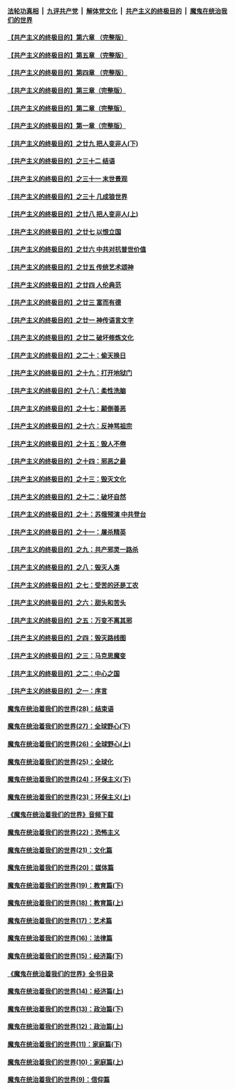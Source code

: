 

####  [法轮功真相](../../../../basic/blob/master/README.md?t=04222301) &nbsp;|&nbsp; [九评共产党](../../../../9ping.md/blob/master/README.md?t=04222301) &nbsp;|&nbsp; [解体党文化](../../../../jtdwh.md/blob/master/README.md?t=04222301)  &nbsp;|&nbsp; [共产主义的终极目的](../../../../gczydzjmd.md/blob/master/README.md?t=04222301) &nbsp;|&nbsp; [魔鬼在统治我们的世界](../../../../mgztzwmdsj.md/blob/master/README.md?t=04222301) 

#### [【共产主义的终极目的】第六章 （完整版）](../pages/nsc422/n11428913.md?t=04222301) 

#### [【共产主义的终极目的】第五章 （完整版）](../pages/nsc422/n11428912.md?t=04222301) 

#### [【共产主义的终极目的】第四章 （完整版）](../pages/nsc422/n11428907.md?t=04222301) 

#### [【共产主义的终极目的】第三章（完整版）](../pages/nsc422/n11428848.md?t=04222301) 

#### [【共产主义的终极目的】第二章（完整版）](../pages/nsc422/n11428831.md?t=04222301) 

#### [【共产主义的终极目的】第一章（完整版）](../pages/nsc422/n11417651.md?t=04222301) 

#### [【共产主义的终极目的】之廿九 把人变非人(下)](../pages/nsc422/n11344140.md?t=04222301) 

#### [【共产主义的终极目的】之三十二 结语](../pages/nsc422/n11360535.md?t=04222301) 

#### [【共产主义的终极目的】之三十一 末世景观](../pages/nsc422/n11351129.md?t=04222301) 

#### [【共产主义的终极目的】之三十 几成狼世界](../pages/nsc422/n11348280.md?t=04222301) 

#### [【共产主义的终极目的】之廿八 把人变非人(上)](../pages/nsc422/n11340492.md?t=04222301) 

#### [【共产主义的终极目的】之廿七 以恨立国](../pages/nsc422/n11336944.md?t=04222301) 

#### [【共产主义的终极目的】之廿六 中共对抗普世价值](../pages/nsc422/n11324785.md?t=04222301) 

#### [【共产主义的终极目的】之廿五 传统艺术颂神](../pages/nsc422/n11296396.md?t=04222301) 

#### [【共产主义的终极目的】之廿四 人伦典范](../pages/nsc422/n11296397.md?t=04222301) 

#### [【共产主义的终极目的】之廿三 富而有德](../pages/nsc422/n11283598.md?t=04222301) 

#### [【共产主义的终极目的】之廿一 神传语言文字](../pages/nsc422/n11263265.md?t=04222301) 

#### [【共产主义的终极目的】之廿二 破坏修炼文化](../pages/nsc422/n11245728.md?t=04222301) 

#### [【共产主义的终极目的】之二十：偷天换日](../pages/nsc422/n11238846.md?t=04222301) 

#### [【共产主义的终极目的】之十九：打开地狱门](../pages/nsc422/n11206376.md?t=04222301) 

#### [【共产主义的终极目的】之十八：柔性洗脑](../pages/nsc422/n11199994.md?t=04222301) 

#### [【共产主义的终极目的】之十七：颠倒善恶](../pages/nsc422/n11179782.md?t=04222301) 

#### [【共产主义的终极目的】之十六：反神骂祖宗](../pages/nsc422/n11166798.md?t=04222301) 

#### [【共产主义的终极目的】之十五：毁人不倦](../pages/nsc422/n11166792.md?t=04222301) 

#### [【共产主义的终极目的】之十四：邪恶之最](../pages/nsc422/n11150249.md?t=04222301) 

#### [【共产主义的终极目的】之十三：毁灭文化](../pages/nsc422/n11135227.md?t=04222301) 

#### [【共产主义的终极目的】之十二：破坏自然](../pages/nsc422/n11135214.md?t=04222301) 

#### [【共产主义的终极目的】之十：苏俄预演 中共登台](../pages/nsc422/n11118424.md?t=04222301) 

#### [【共产主义的终极目的】之十一：屠杀精英](../pages/nsc422/n11118442.md?t=04222301) 

#### [【共产主义的终极目的】之九：共产邪灵一路杀](../pages/nsc422/n11114139.md?t=04222301) 

#### [【共产主义的终极目的】之八：毁灭人类](../pages/nsc422/n11108503.md?t=04222301) 

#### [【共产主义的终极目的】之七：受苦的还是工农](../pages/nsc422/n11101809.md?t=04222301) 

#### [【共产主义的终极目的】之六：甜头和苦头](../pages/nsc422/n11096971.md?t=04222301) 

#### [【共产主义的终极目的】之五：万变不离其邪](../pages/nsc422/n11091285.md?t=04222301) 

#### [【共产主义的终极目的】之四：毁灭路线图](../pages/nsc422/n11086284.md?t=04222301) 

#### [【共产主义的终极目的】之三：马克思魔变](../pages/nsc422/n11061941.md?t=04222301) 

#### [【共产主义的终极目的】之二：中心之国](../pages/nsc422/n11047728.md?t=04222301) 

#### [【共产主义的终极目的】之一：序言](../pages/nsc422/n11086077.md?t=04222301) 

#### [魔鬼在统治着我们的世界(28)：结束语](../pages/nsc422/n10936246.md?t=04222301) 

#### [魔鬼在统治着我们的世界(27)：全球野心(下)](../pages/nsc422/n10928319.md?t=04222301) 

#### [魔鬼在统治着我们的世界(26)：全球野心(上)](../pages/nsc422/n10900318.md?t=04222301) 

#### [魔鬼在统治着我们的世界(25)：全球化](../pages/nsc422/n10788205.md?t=04222301) 

#### [魔鬼在统治着我们的世界(24)：环保主义(下)](../pages/nsc422/n10695307.md?t=04222301) 

#### [魔鬼在统治着我们的世界(23)：环保主义(上)](../pages/nsc422/n10688613.md?t=04222301) 

#### [《魔鬼在统治着我们的世界》音频下载](../pages/nsc422/n10635553.md?t=04222301) 

#### [魔鬼在统治着我们的世界(22)：恐怖主义](../pages/nsc422/n10614727.md?t=04222301) 

#### [魔鬼在统治着我们的世界(21)：文化篇](../pages/nsc422/n10597706.md?t=04222301) 

#### [魔鬼在统治着我们的世界(20)：媒体篇](../pages/nsc422/n10586579.md?t=04222301) 

#### [魔鬼在统治着我们的世界(19)：教育篇(下)](../pages/nsc422/n10564808.md?t=04222301) 

#### [魔鬼在统治着我们的世界(18)：教育篇(上)](../pages/nsc422/n10526970.md?t=04222301) 

#### [魔鬼在统治着我们的世界(17)：艺术篇](../pages/nsc422/n10499093.md?t=04222301) 

#### [魔鬼在统治着我们的世界(16)：法律篇](../pages/nsc422/n10485969.md?t=04222301) 

#### [魔鬼在统治着我们的世界(15)：经济篇(下)](../pages/nsc422/n10469975.md?t=04222301) 

#### [《魔鬼在统治着我们的世界》全书目录](../pages/nsc422/n10464261.md?t=04222301) 

#### [魔鬼在统治着我们的世界(14)：经济篇(上)](../pages/nsc422/n10457370.md?t=04222301) 

#### [魔鬼在统治着我们的世界(13)：政治篇(下)](../pages/nsc422/n10448270.md?t=04222301) 

#### [魔鬼在统治着我们的世界(12)：政治篇(上)](../pages/nsc422/n10444576.md?t=04222301) 

#### [魔鬼在统治着我们的世界(11)：家庭篇(下)](../pages/nsc422/n10440961.md?t=04222301) 

#### [魔鬼在统治着我们的世界(10)：家庭篇(上)](../pages/nsc422/n10435448.md?t=04222301) 

#### [魔鬼在统治着我们的世界(9)：信仰篇](../pages/nsc422/n10432159.md?t=04222301) 


